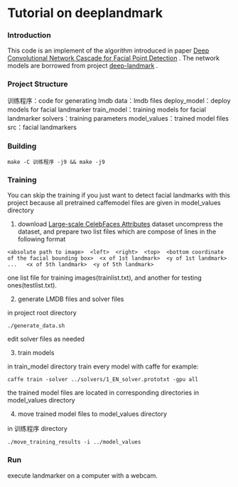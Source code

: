 # Tutorial on deeplandmark
### Introduction

This code is an implement of the algorithm introduced in paper [Deep Convolutional Network Cascade for Facial Point Detection](http://www.cv-foundation.org/openaccess/content_cvpr_2013/papers/Sun_Deep_Convolutional_Network_2013_CVPR_paper.pdf) . The network models are borrowed from project [deep-landmark](https://github.com/luoyetx/deep-landmark) .

### Project Structure

训练程序：code for generating lmdb
data：lmdb files
deploy_model：deploy models for facial landmarker
train_model：training models for facial landmarker
solvers：training parameters
model_values：trained model files
src：facial landmarkers

### Building

```Shell
make -C 训练程序 -j9 && make -j9
```

### Training

You can skip the training if you just want to detect facial landmarks with this project because all pretrained caffemodel files are given in model_values directory
1. download [Large-scale CelebFaces Attributes](http://mmlab.ie.cuhk.edu.hk/projects/CelebA.html) dataset
uncompress the dataset, and prepare two list files which are compose of lines in the following format

```Shell
<absolute path to image>  <left>  <right>  <top>  <bottom coordinate of the facial bounding box>  <x of 1st landmark>  <y of 1st landmark>  ...   <x of 5th landmark>  <y of 5th landmark>
```

one list file for training images(trainlist.txt), and another for testing ones(testlist.txt).

2. generate LMDB files and solver files

in project root directory
```Shell
./generate_data.sh
```
edit solver files as needed

3. train models

in train_model directory
train every model with caffe
for example:
```Shell
caffe train -solver ../solvers/1_EN_solver.prototxt -gpu all
```
the trained model files are located in corresponding directories in model_values directory

4. move trained model files to model_values directory

in 训练程序 directory
```Shell
./move_training_results -i ../model_values
```

### Run

execute landmarker on a computer with a webcam. 

